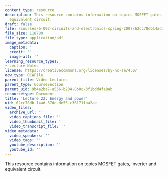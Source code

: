```yaml
---
content_type: resource
description: This resource contains information on topics MOSFET gates, inverter and
  equivalent circuit.
draft: false
file: /courses/6-002-circuits-and-electronics-spring-2007/62cc78db14ad37dede55c361711ba2ae_6002_l22.pdf
file_size: 118780
file_type: application/pdf
image_metadata:
  caption: ''
  credit: ''
  image-alt: ''
learning_resource_types:
- Lecture Notes
license: https://creativecommons.org/licenses/by-nc-sa/4.0/
ocw_type: OCWFile
parent_title: Video Lectures
parent_type: CourseSection
parent_uid: 9b4a2ba7-a556-b234-8b0c-3f1bdd4fa8ab
resourcetype: Document
title: 'Lecture 22: Energy and power'
uid: 62cc78db-14ad-37de-de55-c361711ba2ae
video_files:
  archive_url: ''
  video_captions_file: ''
  video_thumbnail_file: ''
  video_transcript_file: ''
video_metadata:
  video_speakers: ''
  video_tags: ''
  youtube_description: ''
  youtube_id: ''
---
```

This resource contains information on topics MOSFET gates, inverter and equivalent circuit.